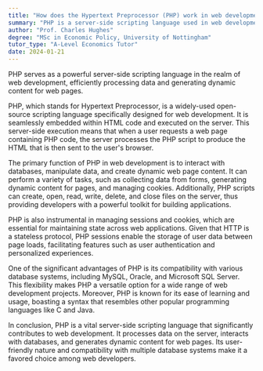 ```yaml
---
title: "How does the Hypertext Preprocessor (PHP) work in web development?"
summary: "PHP is a server-side scripting language used in web development to process data and create dynamic web page content."
author: "Prof. Charles Hughes"
degree: "MSc in Economic Policy, University of Nottingham"
tutor_type: "A-Level Economics Tutor"
date: 2024-01-21
---
```


PHP serves as a powerful server-side scripting language in the realm of web development, efficiently processing data and generating dynamic content for web pages.

PHP, which stands for Hypertext Preprocessor, is a widely-used open-source scripting language specifically designed for web development. It is seamlessly embedded within HTML code and executed on the server. This server-side execution means that when a user requests a web page containing PHP code, the server processes the PHP script to produce the HTML that is then sent to the user's browser.

The primary function of PHP in web development is to interact with databases, manipulate data, and create dynamic web page content. It can perform a variety of tasks, such as collecting data from forms, generating dynamic content for pages, and managing cookies. Additionally, PHP scripts can create, open, read, write, delete, and close files on the server, thus providing developers with a powerful toolkit for building applications.

PHP is also instrumental in managing sessions and cookies, which are essential for maintaining state across web applications. Given that HTTP is a stateless protocol, PHP sessions enable the storage of user data between page loads, facilitating features such as user authentication and personalized experiences.

One of the significant advantages of PHP is its compatibility with various database systems, including MySQL, Oracle, and Microsoft SQL Server. This flexibility makes PHP a versatile option for a wide range of web development projects. Moreover, PHP is known for its ease of learning and usage, boasting a syntax that resembles other popular programming languages like C and Java.

In conclusion, PHP is a vital server-side scripting language that significantly contributes to web development. It processes data on the server, interacts with databases, and generates dynamic content for web pages. Its user-friendly nature and compatibility with multiple database systems make it a favored choice among web developers.
    